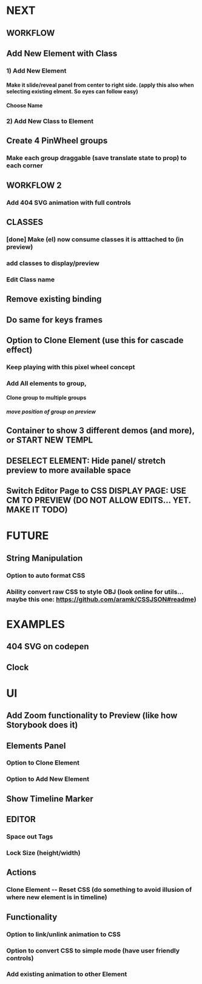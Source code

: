 # NEXT
## WORKFLOW
## Add New Element with Class
### 1) Add New Element
#### Make it slide/reveal panel from center to right side. (apply this also when selecting existing elment. So eyes can follow easy)
#### Choose Name
### 2) Add New Class to Element
## Create 4 PinWheel groups
### Make each group draggable (save translate state to prop) to each corner
## WORKFLOW 2
### Add 404 SVG animation with full controls

## CLASSES
### [done] Make (el) now consume classes it is atttached to (in preview)
### add classes to display/preview
### Edit Class name
## Remove existing binding
## Do same for keys frames

## Option to Clone Element (use this for cascade effect)
### Keep playing with this pixel wheel concept
### Add All elements to group,
#### Clone group to multiple groups
##### move position of group on preview

## Container to show 3 different demos (and more), or START NEW TEMPL
## DESELECT ELEMENT: Hide panel/ stretch preview to more available space
## Switch Editor Page to CSS DISPLAY PAGE: USE CM TO PREVIEW (DO NOT ALLOW EDITS... YET. MAKE IT TODO)

# FUTURE
## String Manipulation
### Option to auto format CSS
### Ability convert raw CSS to style OBJ (look online for utils... maybe this one: https://github.com/aramk/CSSJSON#readme)

# EXAMPLES
## 404 SVG on codepen
## Clock

# UI
## Add Zoom functionality to Preview (like how Storybook does it)
## Elements Panel
### Option to Clone Element
### Option to Add New Element
## Show Timeline Marker
## EDITOR
### Space out Tags
### Lock Size (height/width)


## Actions
### Clone Element -- Reset CSS (do something to avoid illusion of where new element is in timeline)

## Functionality
### Option to link/unlink animation to CSS
### Option to convert CSS to simple mode (have user friendly controls)
### Add existing animation to other Element